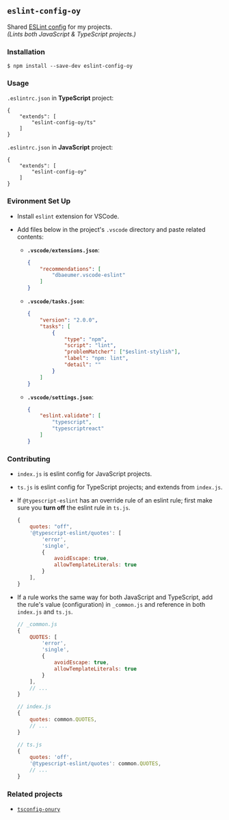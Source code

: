 ## `eslint-config-oy`

Shared [ESLint config](https://eslint.org) for my projects.  
*(Lints both JavaScript & TypeScript projects.)*

### Installation

```
$ npm install --save-dev eslint-config-oy
```

### Usage

`.eslintrc.json` in **TypeScript** project:

```jsonc
{
    "extends": [
        "eslint-config-oy/ts"
    ]
}
```

`.eslintrc.json` in **JavaScript** project:

```jsonc
{
    "extends": [
        "eslint-config-oy"
    ]
}
```

### Evironment Set Up

- Install `eslint` extension for VSCode.
- Add files below in the project's `.vscode` directory and paste related contents:

    - **`.vscode/extensions.json`**:
        ```json
        {
            "recommendations": [
                "dbaeumer.vscode-eslint"
            ]
        }
        ```
    - **`.vscode/tasks.json`**:
        ```json
        {
            "version": "2.0.0",
            "tasks": [
                {
                    "type": "npm",
                    "script": "lint",
                    "problemMatcher": ["$eslint-stylish"],
                    "label": "npm: lint",
                    "detail": ""
                }
            ]
        }
        ```
    - **`.vscode/settings.json`**:
        ```json
        {
            "eslint.validate": [
                "typescript",
                "typescriptreact"
            ]
        }
        ```

### Contributing

- `index.js` is eslint config for JavaScript projects.
- `ts.js` is eslint config for TypeScript projects; and extends from `index.js`.
- If `@typescript-eslint` has an override rule of an eslint rule; first make sure you **turn off** the eslint rule in `ts.js`. 

    ```js
    {
        quotes: "off",
        '@typescript-eslint/quotes': [
            'error',
            'single',
            {
                avoidEscape: true,
                allowTemplateLiterals: true
            }
        ],
    }
    ```

- If a rule works the same way for both JavaScript and TypeScript, add the rule's value (configuration) in `_common.js` and reference in both `index.js` and `ts.js`.

    ```js
    // _common.js
    {
        QUOTES: [
            'error',
            'single',
            {
                avoidEscape: true,
                allowTemplateLiterals: true
            }
        ],
        // ...
    }

    // index.js
    {
        quotes: common.QUOTES,
        // ...
    }

    // ts.js
    {
        quotes: 'off',
        '@typescript-eslint/quotes': common.QUOTES,
        // ...
    }
    ```

### Related projects
- [`tsconfig-onury`](https://github.com/onury/tsconfig-oy)
